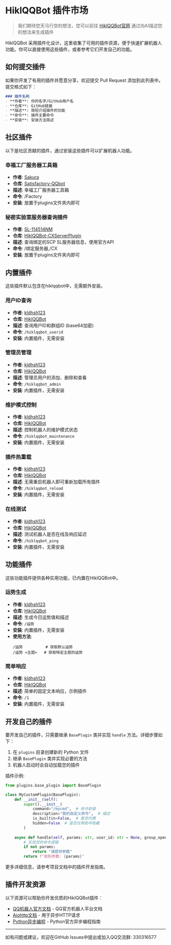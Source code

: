 # HiklQQBot 插件市场
> 我们期待您天马行空的想法，您可以前往 [HiklQQBot官网](https://hiklbot.kldhsh.top/) 通过向AI描述您的想法来生成插件

HiklQQBot 采用插件化设计，这里收集了可用的插件资源，便于快速扩展机器人功能。你可以直接使用这些插件，或者参考它们开发自己的功能。


## 如何提交插件

如果你开发了有用的插件并愿意分享，欢迎提交 Pull Request 添加到此列表中。提交格式如下：

```markdown
### 插件名称
- **作者**: 你的名字/GitHub用户名
- **仓库**: GitHub链接
- **描述**: 简短介绍插件的功能
- **命令**: 插件主要命令
- **安装**: 安装方法简述
```

## 社区插件

以下是社区贡献的插件，通过安装这些插件可以扩展机器人功能。

### 幸福工厂服务器工具箱
- **作者**: [Sakura](https://github.com/7ooki)
- **仓库**: [Satisfactory-QQbot](https://github.com/7ooki/Satisfactory-QQbot)
- **描述**: 幸福工厂服务器工具箱
- **命令**: /Factory
- **安装**: 放置于plugins文件夹内即可


### 秘密实验室服务器查询插件
- **作者**: [SL-114514NM](https://github.com/SL-114514NM)
- **仓库**: [HiklQQBot-CXServerPlugin](https://github.com/SL-114514NM/HiklQQBot-CXServerPlugin)
- **描述**: 查询绑定的SCP SL服务器信息，使用官方API
- **命令**: /绑定服务器,/CX
- **安装**: 放置于plugins文件夹内即可

## 内置插件

这些插件默认包含在hiklqqbot中，无需额外安装。

### 用户ID查询
- **作者**: [kldhsh123](https://github.com/kldhsh123)
- **仓库**: [HiklQQBot](https://github.com/kldhsh123/hiklqqbot)
- **描述**: 查询用户ID和群组ID (base64加密)
- **命令**: `/hiklqqbot_userid`
- **安装**: 内置插件，无需安装

### 管理员管理
- **作者**: [kldhsh123](https://github.com/kldhsh123)
- **仓库**: [HiklQQBot](https://github.com/kldhsh123/hiklqqbot)
- **描述**: 管理员用户的添加、删除和查看
- **命令**: `/hiklqqbot_admin`
- **安装**: 内置插件，无需安装

### 维护模式控制
- **作者**: [kldhsh123](https://github.com/kldhsh123)
- **仓库**: [HiklQQBot](https://github.com/kldhsh123/hiklqqbot)
- **描述**: 控制机器人的维护模式状态
- **命令**: `/hiklqqbot_maintenance`
- **安装**: 内置插件，无需安装

### 插件热重载
- **作者**: [kldhsh123](https://github.com/kldhsh123)
- **仓库**: [HiklQQBot](https://github.com/kldhsh123/hiklqqbot)
- **描述**: 无需重启机器人即可重新加载所有插件
- **命令**: `/hiklqqbot_reload`
- **安装**: 内置插件，无需安装

### 在线测试
- **作者**: [kldhsh123](https://github.com/kldhsh123)
- **仓库**: [HiklQQBot](https://github.com/kldhsh123/hiklqqbot)
- **描述**: 测试机器人是否在线及响应延迟
- **命令**: `/hiklqqbot_ping`
- **安装**: 内置插件，无需安装

## 功能插件

这些功能插件提供各种实用功能，已内置在HiklQQBot中。


### 运势生成
- **作者**: [kldhsh123](https://github.com/kldhsh123)
- **仓库**: [HiklQQBot](https://github.com/kldhsh123/hiklqqbot)
- **描述**: 生成今日运势值和描述
- **命令**: `/运势`
- **安装**: 内置插件，无需安装
- **使用方法**:
  ```
  /运势          # 获取默认运势
  /运势 <主题>   # 获取特定主题的运势
  ```

### 简单响应
- **作者**: [kldhsh123](https://github.com/kldhsh123)
- **仓库**: [HiklQQBot](https://github.com/kldhsh123/hiklqqbot)
- **描述**: 简单的固定文本响应，示例插件
- **命令**: `/1`
- **安装**: 内置插件，无需安装

## 开发自己的插件

要开发自己的插件，只需要继承 `BasePlugin` 类并实现 `handle` 方法。详细步骤如下：

1. 在 `plugins` 目录创建新的 Python 文件
2. 继承 `BasePlugin` 类并实现必要的方法
3. 机器人启动时会自动加载您的插件

插件示例:

```python
from plugins.base_plugin import BasePlugin

class MyCustomPlugin(BasePlugin):
    def __init__(self):
        super().__init__(
            command="/mycmd",  # 命令前缀
            description="我的自定义命令",  # 描述
            is_builtin=False,  # 是否内置
            hidden=False  # 是否在帮助中隐藏
        )
        
    async def handle(self, params: str, user_id: str = None, group_openid: str = None, **kwargs) -> str:
        # 实现您的命令逻辑
        if not params:
            return "请提供参数"
        return f"收到参数: {params}"
```

更多详细信息，请参考项目文档中的插件开发指南。

## 插件开发资源

以下资源可以帮助你开发优质的HiklQQBot插件：

- [QQ机器人官方文档](https://bot.q.qq.com/wiki/) - QQ官方机器人平台文档
- [Aiohttp文档](https://docs.aiohttp.org/) - 用于异步HTTP请求
- [Python异步编程](https://docs.python.org/zh-cn/3/library/asyncio.html) - Python官方异步编程指南

---

如有问题或建议，欢迎在GitHub Issues中提出或加入QQ交流群: 330316577 
